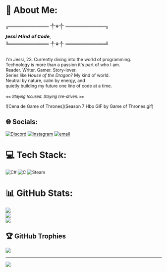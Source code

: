 # 💫 About Me:
╔═════════════ ༒☬༒ ═════════════╗  <br>                         𝙅𝙚𝙨𝙨𝙞  𝙈𝙞𝙣𝙙 𝙤𝙛 𝘾𝙤𝙙𝙚, <br>╚═════════════ ༒☬༒ ═════════════╝  <br><br>I'm Jessi, 23. Currently diving into the world of programming.  <br>Technology is more than a passion it's part of who I am.  <br>Reader. Writer. Gamer. Story-lover.  <br>Series like *House of the Dragon*? My kind of world.  <br>Neutral by nature, calm by energy, and  <br>quietly building my future  one line of code at a time.<br><br>⫷⫷ 𝘚𝘵𝘢𝘺𝘪𝘯𝘨 𝘧𝘰𝘤𝘶𝘴𝘦𝘥. 𝘚𝘵𝘢𝘺𝘪𝘯𝘨 𝘧𝘪𝘳𝘦-𝘥𝘳𝘪𝘷𝘦𝘯. ⫸⫸<br>

![Cena de Game of Thrones](Season 7 Hbo GIF by Game of Thrones.gif)


## 🌐 Socials:
[![Discord](https://img.shields.io/badge/Discord-%237289DA.svg?logo=discord&logoColor=white)](https://discord.gg/https://discord.gg/D4A8yY7n) [![Instagram](https://img.shields.io/badge/Instagram-%23E4405F.svg?logo=Instagram&logoColor=white)](https://instagram.com/JeehCassol) [![email](https://img.shields.io/badge/Email-D14836?logo=gmail&logoColor=white)](mailto:neroxd1923@gmail.com) 

# 💻 Tech Stack:
![C#](https://img.shields.io/badge/c%23-%23239120.svg?style=flat&logo=csharp&logoColor=white) ![C](https://img.shields.io/badge/c-%2300599C.svg?style=flat&logo=c&logoColor=white) ![Steam](https://img.shields.io/badge/steam-%23000000.svg?style=flat&logo=steam&logoColor=white)
# 📊 GitHub Stats:
![](https://github-readme-stats.vercel.app/api?username=JessicaST88&theme=omni&hide_border=true&include_all_commits=true&count_private=true)<br/>
![](https://nirzak-streak-stats.vercel.app/?user=JessicaST88&theme=omni&hide_border=true)<br/>
![](https://github-readme-stats.vercel.app/api/top-langs/?username=JessicaST88&theme=omni&hide_border=true&include_all_commits=true&count_private=true&layout=compact)

## 🏆 GitHub Trophies
![](https://github-profile-trophy.vercel.app/?username=JessicaST88&theme=tokyonight&no-frame=false&no-bg=true&margin-w=4)

---
[![](https://visitcount.itsvg.in/api?id=JessicaST88&icon=0&color=0)](https://visitcount.itsvg.in)

<!-- Proudly created with GPRM ( https://gprm.itsvg.in ) -->

